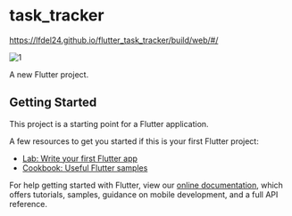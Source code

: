 # task_tracker
https://lfdel24.github.io/flutter_task_tracker/build/web/#/

![1](https://user-images.githubusercontent.com/24226892/118206400-0cb7dd80-b428-11eb-85af-1b5d15e592ce.png)


A new Flutter project.

## Getting Started

This project is a starting point for a Flutter application.

A few resources to get you started if this is your first Flutter project:

- [Lab: Write your first Flutter app](https://flutter.dev/docs/get-started/codelab)
- [Cookbook: Useful Flutter samples](https://flutter.dev/docs/cookbook)

For help getting started with Flutter, view our
[online documentation](https://flutter.dev/docs), which offers tutorials,
samples, guidance on mobile development, and a full API reference.
